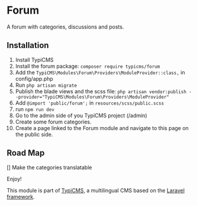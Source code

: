 # Forum

A forum with categories, discussions and posts.

## Installation

1. Install TypiCMS
2. Install the forum package: ```composer require typicms/forum```
3. Add the ```TypiCMS\Modules\Forum\Providers\ModuleProvider::class,``` in config/app.php
4. Run ```php artisan migrate```
5. Publish the blade views and the scss file: ```php artisan vendor:publish --provider="TypiCMS\Modules\Forum\Providers\ModuleProvider"```
6. Add ```@import 'public/forum';``` in ```resources/scss/public.scss```
7. run ```npm run dev```
8. Go to the admin side of you TypiCMS project (/admin)
9. Create some forum categories.
10. Create a page linked to the Forum module and navigate to this page on the public side.

## Road Map

[] Make the categories translatable

Enjoy!

This module is part of [TypiCMS](https://github.com/TypiCMS/Base), a multilingual CMS based on the [Laravel framework](https://github.com/laravel/framework).

